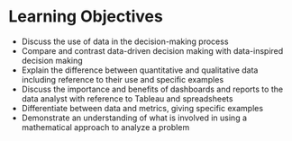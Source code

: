 # Learning Objectives
- Discuss the use of data in the decision-making process
- Compare and contrast data-driven decision making with data-inspired decision making
- Explain the difference between quantitative and qualitative data including reference to their use and specific examples
- Discuss the importance and benefits of dashboards and reports to the data analyst with reference to Tableau and spreadsheets
- Differentiate between data and metrics, giving specific examples
- Demonstrate an understanding of what is involved in using a mathematical approach to analyze a problem


